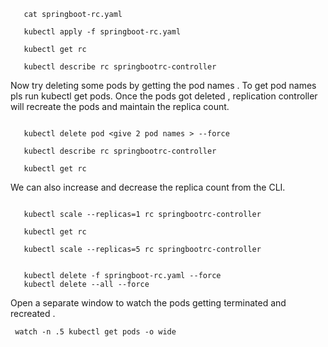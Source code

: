 ```
   cat springboot-rc.yaml
   
   kubectl apply -f springboot-rc.yaml
   
   kubectl get rc
   
   kubectl describe rc springbootrc-controller

```
Now try deleting some pods by getting the pod names . To get pod names pls run kubectl get pods.
Once the pods got deleted , replication controller will recreate the pods and maintain the replica count.
```
   
   kubectl delete pod <give 2 pod names > --force
   
   kubectl describe rc springbootrc-controller
   
   kubectl get rc
```
We can also increase and decrease the replica count from the CLI.
```
   
   kubectl scale --replicas=1 rc springbootrc-controller
   
   kubectl get rc 
   
   kubectl scale --replicas=5 rc springbootrc-controller
   
   
   kubectl delete -f springboot-rc.yaml --force
   kubectl delete --all --force

```
Open a separate window to watch the pods getting terminated and recreated .

```
 watch -n .5 kubectl get pods -o wide
```
